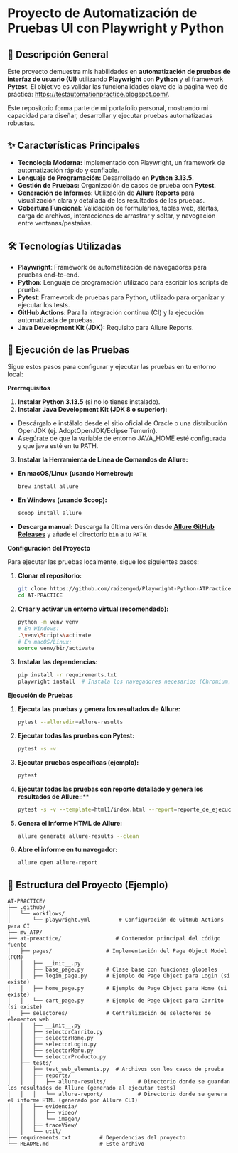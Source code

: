 # Proyecto de Automatización de Pruebas UI con Playwright y Python

## 🚀 Descripción General

Este proyecto demuestra mis habilidades en **automatización de pruebas de interfaz de usuario (UI)** utilizando **Playwright** con **Python** y el framework **Pytest**. El objetivo es validar las funcionalidades clave de la página web de práctica: https://testautomationpractice.blogspot.com/.

Este repositorio forma parte de mi portafolio personal, mostrando mi capacidad para diseñar, desarrollar y ejecutar pruebas automatizadas robustas.

## ✨ Características Principales

* **Tecnología Moderna:** Implementado con Playwright, un framework de automatización rápido y confiable.
* **Lenguaje de Programación:** Desarrollado en **Python 3.13.5**.
* **Gestión de Pruebas:** Organización de casos de prueba con **Pytest**.
* **Generación de Informes:** Utilización de **Allure Reports** para visualización clara y detallada de los resultados de las pruebas.
* **Cobertura Funcional:** Validación de formularios, tablas web, alertas, carga de archivos, interacciones de arrastrar y soltar, y navegación entre ventanas/pestañas.

## 🛠️ Tecnologías Utilizadas

* **Playwright**: Framework de automatización de navegadores para pruebas end-to-end.
* **Python**: Lenguaje de programación utilizado para escribir los scripts de prueba.
* **Pytest**: Framework de pruebas para Python, utilizado para organizar y ejecutar los tests.
* **GitHub Actions**: Para la integración continua (CI) y la ejecución automatizada de pruebas.
* **Java Development Kit (JDK):** Requisito para Allure Reports.

## 🚀 Ejecución de las Pruebas
Sigue estos pasos para configurar y ejecutar las pruebas en tu entorno local:

**Prerrequisitos**
1. **Instalar Python 3.13.5** (si no lo tienes instalado).
2. **Instalar Java Development Kit (JDK 8 o superior):**
* Descárgalo e instálalo desde el sitio oficial de Oracle o una distribución OpenJDK (ej. AdoptOpenJDK/Eclipse Temurin).
* Asegúrate de que la variable de entorno JAVA_HOME esté configurada y que java esté en tu PATH.
3. **Instalar la Herramienta de Línea de Comandos de Allure:**
* **En macOS/Linux (usando Homebrew):**
    ```bash
    brew install allure

* **En Windows (usando Scoop):**
    ```bash
    scoop install allure

* **Descarga manual:** Descarga la última versión desde **[Allure GitHub Releases](https://github.com/allure-framework/allure2/releases)** y añade el directorio ```bin``` a tu ```PATH```.

**Configuración del Proyecto**

Para ejecutar las pruebas localmente, sigue los siguientes pasos:

1.  **Clonar el repositorio:**
    ```bash
    git clone https://github.com/raizengod/Playwright-Python-ATPractice-.git
    cd AT-PRACTICE
    ```

2.  **Crear y activar un entorno virtual (recomendado):**
    ```bash
    python -m venv venv
    # En Windows:
    .\venv\Scripts\activate
    # En macOS/Linux:
    source venv/bin/activate
    ```

3.  **Instalar las dependencias:**
    ```bash
    pip install -r requirements.txt
    playwright install  # Instala los navegadores necesarios (Chromium, Firefox, WebKit)
    ```
**Ejecución de Pruebas**

1.  **Ejecuta las pruebas y genera los resultados de Allure:**
    ```bash
    pytest --alluredir=allure-results
    ```

2.  **Ejecutar todas las pruebas con Pytest:**
    ```bash
    pytest -s -v
    ```

3.  **Ejecutar pruebas específicas (ejemplo):**
    ```bash
    pytest 
    ```

4.  **Ejecutar todas las pruebas con reporte detallado y genera los resultados de Allure:**:**
    ```bash
    pytest -s -v --template=html1/index.html --report=reporte_de_ejecución.html --alluredir=allure-results
    ```

5.  **Genera el informe HTML de Allure:**
    ```bash
    allure generate allure-results --clean
    ```

6.  **Abre el informe en tu navegador:**
    ```bash
    allure open allure-report
    ```

## 📂 Estructura del Proyecto (Ejemplo)

```
AT-PRACTICE/
├── .github/
│   └── workflows/
│       └── playwright.yml         # Configuración de GitHub Actions para CI
├── mv_ATP/
├── at-preactice/                 # Contenedor principal del código fuente
│   ├── pages/                 # Implementación del Page Object Model (POM)
│   │   ├── __init__.py
│   │   ├── base_page.py       # Clase base con funciones globales
│   │   ├── login_page.py      # Ejemplo de Page Object para Login (si existe)
│   │   ├── home_page.py       # Ejemplo de Page Object para Home (si existe)
│   │   └── cart_page.py       # Ejemplo de Page Object para Carrito (si existe)
│   ├── selectores/            # Centralización de selectores de elementos web
│   │   ├── __init__.py
│   │   ├── selectorCarrito.py
│   │   ├── selectorHome.py
│   │   ├── selectorLogin.py
│   │   ├── selectorMenu.py
│   │   └── selectorProducto.py
│   ├── tests/
│   │   ├── test_web_elements.py  # Archivos con los casos de prueba
│   │   ├── reporte/
│   │   │   ├── allure-results/          # Directorio donde se guardan los resultados de Allure (generado al ejecutar tests)
│   │   │   └── allure-report/           # Directorio donde se genera el informe HTML (generado por Allure CLI)
│   │   ├── evidencia/
│   │   │   ├── video/
│   │   │   └── imagen/ 
│   │   ├── traceView/   
│   │   └── util/
├── requirements.txt         # Dependencias del proyecto
└── README.md                # Este archivo
```